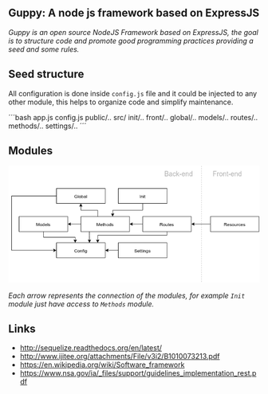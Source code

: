 Guppy: A node js framework based on ExpressJS
-----------------------------------------------------

*Guppy is an open source NodeJS Framework based on ExpressJS,
the goal is to structure code and promote good programming practices providing a seed and some rules.*

## Seed structure

All configuration is done inside `config.js` file and it could be injected to any other module, this helps to organize code and simplify maintenance.

´´´bash
app.js
config.js
public/..
src/
	init/..	
	front/..
	global/..
	models/..
	routes/..
	methods/..
	settings/..
´´´

## Modules

![](docs/global-structure.png)

*Each arrow represents the connection of the modules, for example `Init` module just have access to `Methods` module.*


## Links
- http://sequelize.readthedocs.org/en/latest/
- http://www.ijitee.org/attachments/File/v3i2/B1010073213.pdf
- https://en.wikipedia.org/wiki/Software_framework
- https://www.nsa.gov/ia/_files/support/guidelines_implementation_rest.pdf
